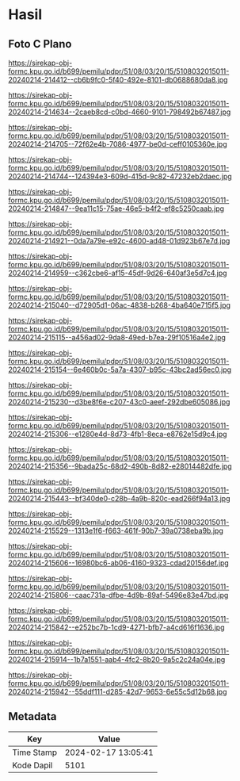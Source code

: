 # Hasil

## Foto C Plano

https://sirekap-obj-formc.kpu.go.id/b699/pemilu/pdpr/51/08/03/20/15/5108032015011-20240214-214412--cb6b9fc0-5f40-492e-8101-db0688680da8.jpg

https://sirekap-obj-formc.kpu.go.id/b699/pemilu/pdpr/51/08/03/20/15/5108032015011-20240214-214634--2caeb8cd-c0bd-4660-9101-798492b67487.jpg

https://sirekap-obj-formc.kpu.go.id/b699/pemilu/pdpr/51/08/03/20/15/5108032015011-20240214-214705--72f62e4b-7086-4977-be0d-ceff0105360e.jpg

https://sirekap-obj-formc.kpu.go.id/b699/pemilu/pdpr/51/08/03/20/15/5108032015011-20240214-214744--124394e3-609d-415d-9c82-47232eb2daec.jpg

https://sirekap-obj-formc.kpu.go.id/b699/pemilu/pdpr/51/08/03/20/15/5108032015011-20240214-214847--9ea11c15-75ae-46e5-b4f2-ef8c5250caab.jpg

https://sirekap-obj-formc.kpu.go.id/b699/pemilu/pdpr/51/08/03/20/15/5108032015011-20240214-214921--0da7a79e-e92c-4600-ad48-01d923b67e7d.jpg

https://sirekap-obj-formc.kpu.go.id/b699/pemilu/pdpr/51/08/03/20/15/5108032015011-20240214-214959--c362cbe6-af15-45df-9d26-640af3e5d7c4.jpg

https://sirekap-obj-formc.kpu.go.id/b699/pemilu/pdpr/51/08/03/20/15/5108032015011-20240214-215040--d72905d1-06ac-4838-b268-4ba640e715f5.jpg

https://sirekap-obj-formc.kpu.go.id/b699/pemilu/pdpr/51/08/03/20/15/5108032015011-20240214-215115--a456ad02-9da8-49ed-b7ea-29f10516a4e2.jpg

https://sirekap-obj-formc.kpu.go.id/b699/pemilu/pdpr/51/08/03/20/15/5108032015011-20240214-215154--6e460b0c-5a7a-4307-b95c-43bc2ad56ec0.jpg

https://sirekap-obj-formc.kpu.go.id/b699/pemilu/pdpr/51/08/03/20/15/5108032015011-20240214-215230--d3be8f6e-c207-43c0-aeef-292dbe605086.jpg

https://sirekap-obj-formc.kpu.go.id/b699/pemilu/pdpr/51/08/03/20/15/5108032015011-20240214-215306--e1280e4d-8d73-4fb1-8eca-e8762e15d9c4.jpg

https://sirekap-obj-formc.kpu.go.id/b699/pemilu/pdpr/51/08/03/20/15/5108032015011-20240214-215356--9bada25c-68d2-490b-8d82-e28014482dfe.jpg

https://sirekap-obj-formc.kpu.go.id/b699/pemilu/pdpr/51/08/03/20/15/5108032015011-20240214-215443--bf340de0-c28b-4a9b-820c-ead266f94a13.jpg

https://sirekap-obj-formc.kpu.go.id/b699/pemilu/pdpr/51/08/03/20/15/5108032015011-20240214-215529--1313e1f6-f663-461f-90b7-39a0738eba9b.jpg

https://sirekap-obj-formc.kpu.go.id/b699/pemilu/pdpr/51/08/03/20/15/5108032015011-20240214-215606--16980bc6-ab06-4160-9323-cdad20156def.jpg

https://sirekap-obj-formc.kpu.go.id/b699/pemilu/pdpr/51/08/03/20/15/5108032015011-20240214-215806--caac731a-dfbe-4d9b-89af-5496e83e47bd.jpg

https://sirekap-obj-formc.kpu.go.id/b699/pemilu/pdpr/51/08/03/20/15/5108032015011-20240214-215842--e252bc7b-1cd9-4271-bfb7-a4cd616f1636.jpg

https://sirekap-obj-formc.kpu.go.id/b699/pemilu/pdpr/51/08/03/20/15/5108032015011-20240214-215914--1b7a1551-aab4-4fc2-8b20-9a5c2c24a04e.jpg

https://sirekap-obj-formc.kpu.go.id/b699/pemilu/pdpr/51/08/03/20/15/5108032015011-20240214-215942--55ddf111-d285-42d7-9653-6e55c5d12b68.jpg


## Metadata

| Key        | Value               |
| ---------- | ------------------- |
| Time Stamp | 2024-02-17 13:05:41 |
| Kode Dapil | 5101                |



